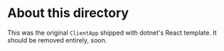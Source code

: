 # About this directory

This was the original `ClientApp` shipped with dotnet's React template.
It should be removed entirely, soon.
